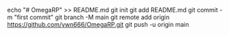 echo "# OmegaRP" >> README.md
git init
git add README.md
git commit -m "first commit"
git branch -M main
git remote add origin https://github.com/ywn666/OmegaRP.git
git push -u origin main
